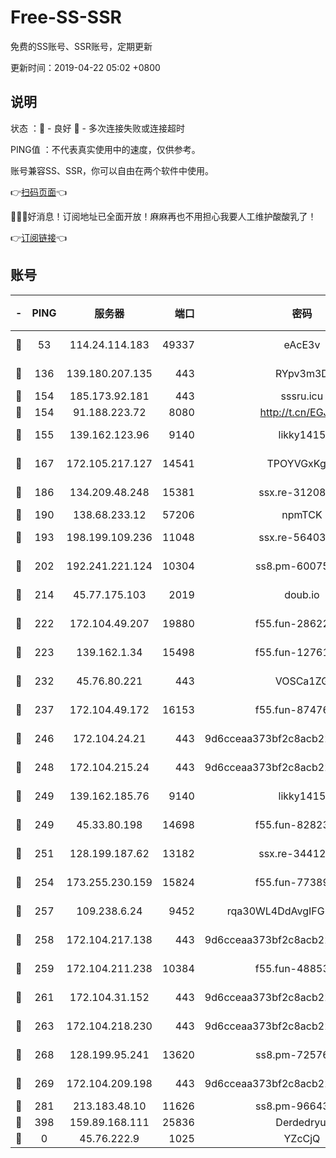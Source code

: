 # Free-SS-SSR

免费的SS账号、SSR账号，定期更新

更新时间：2019-04-22 05:02 +0800

## 说明

状态     ：🙂 - 良好 🙁 - 多次连接失败或连接超时

PING值   ：不代表真实使用中的速度，仅供参考。

账号兼容SS、SSR，你可以自由在两个软件中使用。

👉[扫码页面](https://liesauer.github.io/Free-SS-SSR/)👈

🎉🎉🎉好消息！订阅地址已全面开放！麻麻再也不用担心我要人工维护酸酸乳了！

👉[订阅链接](https://www.liesauer.net/yogurt/subscribe?ACCESS_TOKEN=DAYxR3mMaZAsaqUb)👈

## 账号

|-|PING|服务器|端口|密码|加密方式|区域|
|:----:|:----:|:-----:|-----:|:----:|:----:|:----:|
|🙂|53|114.24.114.183|49337|eAcE3v|chacha20-ietf|TW|
|🙂|136|139.180.207.135|443|RYpv3m3D|aes-256-cfb|JP|
|🙂|154|185.173.92.181|443|sssru.icu|rc4-md5|RU|
|🙂|154|91.188.223.72|8080|http://t.cn/EGJIyrl|rc4-md5|RU|
|🙂|155|139.162.123.96|9140|likky1415|aes-256-cfb|JP|
|🙂|167|172.105.217.127|14541|TPOYVGxKglpi|aes-256-cfb|JP|
|🙂|186|134.209.48.248|15381|ssx.re-31208533|aes-256-cfb|US|
|🙂|190|138.68.233.12|57206|npmTCK|rc4-md5|US|
|🙂|193|198.199.109.236|11048|ssx.re-56403118|aes-256-cfb|US|
|🙂|202|192.241.221.124|10304|ss8.pm-60075022|aes-256-cfb|US|
|🙂|214|45.77.175.103|2019|doub.io|aes-128-ctr|SG|
|🙂|222|172.104.49.207|19880|f55.fun-28622670|aes-256-cfb|SG|
|🙂|223|139.162.1.34|15498|f55.fun-12761038|aes-256-cfb|SG|
|🙂|232|45.76.80.221|443|VOSCa1ZG|aes-256-cfb|DE|
|🙂|237|172.104.49.172|16153|f55.fun-87476561|aes-256-cfb|SG|
|🙂|246|172.104.24.21|443|9d6cceaa373bf2c8acb22e60b6a58be6|aes-256-cfb|US|
|🙂|248|172.104.215.24|443|9d6cceaa373bf2c8acb22e60b6a58be6|aes-256-cfb|US|
|🙂|249|139.162.185.76|9140|likky1415|aes-256-cfb|DE|
|🙂|249|45.33.80.198|14698|f55.fun-82823193|aes-256-cfb|US|
|🙂|251|128.199.187.62|13182|ssx.re-34412069|aes-256-cfb|SG|
|🙂|254|173.255.230.159|15824|f55.fun-77389160|aes-256-cfb|US|
|🙂|257|109.238.6.24|9452|rqa30WL4DdAvgIFG6Fs3znzTa|aes-256-cfb|FR|
|🙂|258|172.104.217.138|443|9d6cceaa373bf2c8acb22e60b6a58be6|aes-256-cfb|US|
|🙂|259|172.104.211.238|10384|f55.fun-48853529|aes-256-cfb|US|
|🙂|261|172.104.31.152|443|9d6cceaa373bf2c8acb22e60b6a58be6|aes-256-cfb|US|
|🙂|263|172.104.218.230|443|9d6cceaa373bf2c8acb22e60b6a58be6|aes-256-cfb|US|
|🙂|268|128.199.95.241|13620|ss8.pm-72576399|aes-256-cfb|SG|
|🙂|269|172.104.209.198|443|9d6cceaa373bf2c8acb22e60b6a58be6|aes-256-cfb|US|
|🙂|281|213.183.48.10|11626|ss8.pm-96643896|rc4-md5|RU|
|🙂|398|159.89.168.111|25836|Derdedryuj|chacha20|IN|
|🙁|0|45.76.222.9|1025|YZcCjQ|rc4-md5|JP|
